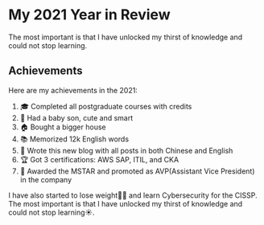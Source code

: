 # My 2021 Year in Review


The most important is that I have unlocked my thirst of knowledge and could not stop learning.

<!--more-->

## Achievements

Here are my achievements in the 2021:

1. 🎓 Completed all postgraduate courses with credits
2. 👶 Had a baby son, cute and smart
3. 🏠 Bought a bigger house
4. 📚 Memorized 12k English words
5. 📑 Wrote this new blog with all posts in both Chinese and English
6. 🏆 Got 3 certifications: AWS SAP, ITIL, and CKA
7. 💸 Awarded the MSTAR and promoted as AVP(Assistant Vice President) in the company

I have also started to lose weight🏃‍♂️ and learn Cybersecurity for the CISSP. The most important is that I have unlocked my thirst of knowledge and could not stop learning☀️.
